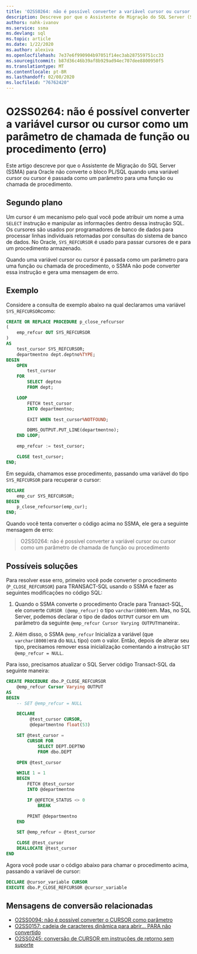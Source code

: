 ```yaml
---
title: 'O2SS0264: não é possível converter a variável cursor ou cursor como um parâmetro de chamada de função ou procedimento (erro)'
description: Descreve por que o Assistente de Migração do SQL Server (SSMA) para Oracle não converte o bloco PL/SQL quando uma variável cursor ou cursor é passada como um parâmetro para uma chamada de função ou procedimento.
authors: nahk-ivanov
ms.service: ssma
ms.devlang: sql
ms.topic: article
ms.date: 1/22/2020
ms.author: alexiva
ms.openlocfilehash: 7e37e6f990904b97051f14ec3ab287559751cc33
ms.sourcegitcommit: b87d36c46b39af8b929ad94ec707dee8800950f5
ms.translationtype: MT
ms.contentlocale: pt-BR
ms.lasthandoff: 02/08/2020
ms.locfileid: "76762420"
---
```

# <a name="o2ss0264-unable-to-convert-cursor-or-cursor-variable-as-a-function-or-procedure-call-parameter-error"></a>O2SS0264: não é possível converter a variável cursor ou cursor como um parâmetro de chamada de função ou procedimento (erro)

Este artigo descreve por que o Assistente de Migração do SQL Server (SSMA) para Oracle não converte o bloco PL/SQL quando uma variável cursor ou cursor é passada como um parâmetro para uma função ou chamada de procedimento.

## <a name="background"></a>Segundo plano

Um cursor é um mecanismo pelo qual você pode atribuir um nome a uma `SELECT` instrução e manipular as informações dentro dessa instrução SQL. Os cursores são usados por programadores de banco de dados para processar linhas individuais retornadas por consultas do sistema de banco de dados. No Oracle, `SYS_REFCURSOR` é usado para passar cursores de e para um procedimento armazenado.

Quando uma variável cursor ou cursor é passada como um parâmetro para uma função ou chamada de procedimento, o SSMA não pode converter essa instrução e gera uma mensagem de erro.

## <a name="example"></a>Exemplo

Considere a consulta de exemplo abaixo na qual declaramos uma variável `SYS_REFCURSOR`como:

```sql
CREATE OR REPLACE PROCEDURE p_close_refcursor
(
    emp_refcur OUT SYS_REFCURSOR
)
AS
    test_cursor SYS_REFCURSOR;
    departmentno dept.deptno%TYPE;
BEGIN
    OPEN
        test_cursor
    FOR
        SELECT deptno
        FROM dept;

    LOOP
        FETCH test_cursor
        INTO departmentno;

        EXIT WHEN test_cursor%NOTFOUND;

        DBMS_OUTPUT.PUT_LINE(departmentno);
    END LOOP;

    emp_refcur := test_cursor;

    CLOSE test_cursor;
END;
```

Em seguida, chamamos esse procedimento, passando uma variável do tipo `SYS_REFCURSOR` para recuperar o cursor:

```sql
DECLARE
    emp_cur SYS_REFCURSOR;
BEGIN
    p_close_refcursor(emp_cur);
END;
```

Quando você tenta converter o código acima no SSMA, ele gera a seguinte mensagem de erro:

> O2SS0264: não é possível converter a variável cursor ou cursor como um parâmetro de chamada de função ou procedimento

## <a name="possible-remedies"></a>Possíveis soluções

Para resolver esse erro, primeiro você pode converter o procedimento (`P_CLOSE_REFCURSOR`) para TRANSACT-SQL usando o SSMA e fazer as seguintes modificações no código SQL:

1. Quando o SSMA converte o procedimento Oracle para Transact-SQL, ele converte `CURSOR (@emp_refcur)` o tipo `varchar(8000)`em. Mas, no SQL Server, podemos declarar o tipo de dados `OUTPUT` cursor em um parâmetro da seguinte `@emp_refcur Cursor Varying OUTPUT`maneira:.

2. Além disso, o SSMA `@emp_refcur` Inicializa a variável (que `varchar(8000)`era do `NULL` tipo) com o valor. Então, depois de alterar seu tipo, precisamos remover essa inicialização comentando a instrução `SET @emp_refcur = NULL`.

Para isso, precisamos atualizar o SQL Server código Transact-SQL da seguinte maneira:

```sql
CREATE PROCEDURE dbo.P_CLOSE_REFCURSOR
    @emp_refcur Cursor Varying OUTPUT
AS
BEGIN
    -- SET @emp_refcur = NULL

    DECLARE
         @test_cursor CURSOR,
         @departmentno float(53)

    SET @test_cursor =
        CURSOR FOR
            SELECT DEPT.DEPTNO
            FROM dbo.DEPT

    OPEN @test_cursor

    WHILE 1 = 1
    BEGIN
        FETCH @test_cursor
        INTO @departmentno

        IF @@FETCH_STATUS <> 0
            BREAK

        PRINT @departmentno
    END

    SET @emp_refcur = @test_cursor

    CLOSE @test_cursor
    DEALLOCATE @test_cursor
END
```

Agora você pode usar o código abaixo para chamar o procedimento acima, passando a variável de cursor:

```sql
DECLARE @cursor_variable CURSOR
EXECUTE dbo.P_CLOSE_REFCURSOR @cursor_variable
```

## <a name="related-conversion-messages"></a>Mensagens de conversão relacionadas

* [O2SS0094: não é possível converter o CURSOR como parâmetro](o2ss0094.md)
* [O2SS0157: cadeia de caracteres dinâmica para abrir... PARA não convertido](o2ss0157.md)
* [O2SS0245: conversão de CURSOR em instruções de retorno sem suporte](o2ss0245.md)
